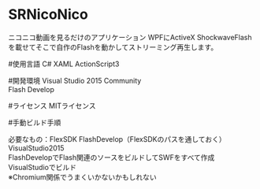 # SRNicoNico
ニコニコ動画を見るだけのアプリケーション
WPFにActiveX ShockwaveFlashを載せてそこで自作のFlashを動かしてストリーミング再生します。

#使用言語
C# XAML ActionScript3

#開発環境
Visual Studio 2015 Community  
Flash Develop


#ライセンス
MITライセンス

#手動ビルド手順

必要なもの：FlexSDK FlashDevelop（FlexSDKのパスを通しておく） VisualStudio2015  
FlashDevelopでFlash関連のソースをビルドしてSWFをすべて作成  
VisualStudioでビルド  
※Chromium関係でうまくいかないかもしれない


